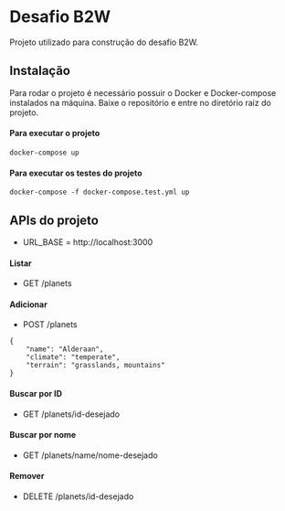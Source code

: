 # Desafio B2W

Projeto utilizado para construção do desafio B2W.

## Instalação

Para rodar o projeto é necessário possuir o Docker e Docker-compose instalados na máquina. Baixe o repositório e entre no diretório raiz do projeto.

#### Para executar o projeto
```
docker-compose up
```

#### Para executar os testes do projeto
```
docker-compose -f docker-compose.test.yml up
```

## APIs do projeto

* URL_BASE = http://localhost:3000

#### Listar
* GET /planets

#### Adicionar
* POST /planets
```
{
    "name": "Alderaan",
    "climate": "temperate",
    "terrain": "grasslands, mountains"
}
```

#### Buscar por ID
* GET /planets/id-desejado

#### Buscar por nome
* GET /planets/name/nome-desejado

#### Remover
* DELETE /planets/id-desejado
